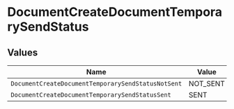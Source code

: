 # DocumentCreateDocumentTemporarySendStatus


## Values

| Name                                               | Value                                              |
| -------------------------------------------------- | -------------------------------------------------- |
| `DocumentCreateDocumentTemporarySendStatusNotSent` | NOT_SENT                                           |
| `DocumentCreateDocumentTemporarySendStatusSent`    | SENT                                               |